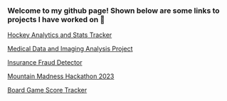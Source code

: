 ### Welcome to my github page! Shown below are some links to projects I have worked on 👋
[Hockey Analytics and Stats Tracker](https://github.com/FraserW123/Hockey-Team-Player-Stats)

[Medical Data and Imaging Analysis Project](https://github.com/sfu-cmpt340/project_13) 

[Insurance Fraud Detector](https://github.sfu.ca/jkk23/FraudDetection)

[Mountain Madness Hackathon 2023](https://github.com/Preacho/Hackathon-Feb-18th-2023)

[Board Game Score Tracker](https://github.com/FraserW123/CoopAchievement)

<!--
**FraserW123/FraserW123** is a ✨ _special_ ✨ repository because its `README.md` (this file) appears on your GitHub profile.

Here are some ideas to get you started:

- 🔭 I’m currently working on ...
- 🌱 I’m currently learning ...
- 👯 I’m looking to collaborate on ...
- 🤔 I’m looking for help with ...
- 💬 Ask me about ...
- 📫 How to reach me: ...
- 😄 Pronouns: ...
- ⚡ Fun fact: ...
-->
